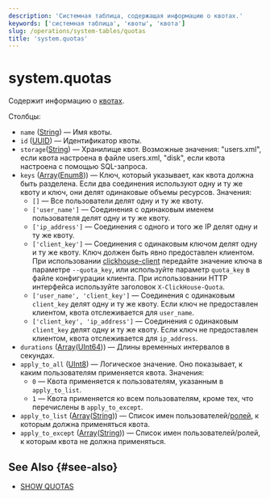 ```yaml
---
description: 'Системная таблица, содержащая информацию о квотах.'
keywords: ['системная таблица', 'квоты', 'квота']
slug: /operations/system-tables/quotas
title: 'system.quotas'
---
```



# system.quotas

Содержит информацию о [квотах](../../operations/system-tables/quotas.md).

Столбцы:
- `name` ([String](../../sql-reference/data-types/string.md)) — Имя квоты.
- `id` ([UUID](../../sql-reference/data-types/uuid.md)) — Идентификатор квоты.
- `storage`([String](../../sql-reference/data-types/string.md)) — Хранилище квот. Возможные значения: "users.xml", если квота настроена в файле users.xml, "disk", если квота настроена с помощью SQL-запроса.
- `keys` ([Array](../../sql-reference/data-types/array.md)([Enum8](../../sql-reference/data-types/enum.md))) — Ключ, который указывает, как квота должна быть разделена. Если два соединения используют одну и ту же квоту и ключ, они делят одинаковые объемы ресурсов. Значения:
    - `[]` — Все пользователи делят одну и ту же квоту.
    - `['user_name']` — Соединения с одинаковым именем пользователя делят одну и ту же квоту.
    - `['ip_address']` — Соединения с одного и того же IP делят одну и ту же квоту.
    - `['client_key']` — Соединения с одинаковым ключом делят одну и ту же квоту. Ключ должен быть явно предоставлен клиентом. При использовании [clickhouse-client](../../interfaces/cli.md) передайте значение ключа в параметре `--quota_key`, или используйте параметр `quota_key` в файле конфигурации клиента. При использовании HTTP интерфейса используйте заголовок `X-ClickHouse-Quota`.
    - `['user_name', 'client_key']` — Соединения с одинаковым `client_key` делят одну и ту же квоту. Если ключ не предоставлен клиентом, квота отслеживается для `user_name`.
    - `['client_key', 'ip_address']` — Соединения с одинаковым `client_key` делят одну и ту же квоту. Если ключ не предоставлен клиентом, квота отслеживается для `ip_address`.
- `durations` ([Array](../../sql-reference/data-types/array.md)([UInt64](../../sql-reference/data-types/int-uint.md))) — Длины временных интервалов в секундах.
- `apply_to_all` ([UInt8](/sql-reference/data-types/int-uint#integer-ranges)) — Логическое значение. Оно показывает, к каким пользователям применяется квота. Значения:
    - `0` — Квота применяется к пользователям, указанным в `apply_to_list`.
    - `1` — Квота применяется ко всем пользователям, кроме тех, что перечислены в `apply_to_except`.
- `apply_to_list` ([Array](../../sql-reference/data-types/array.md)([String](../../sql-reference/data-types/string.md))) — Список имен пользователей/[ролей](../../guides/sre/user-management/index.md#role-management), к которым должна применяться квота.
- `apply_to_except` ([Array](../../sql-reference/data-types/array.md)([String](../../sql-reference/data-types/string.md))) — Список имен пользователей/ролей, к которым квота не должна применяться.

## See Also {#see-also}

- [SHOW QUOTAS](/sql-reference/statements/show#show-quotas)
